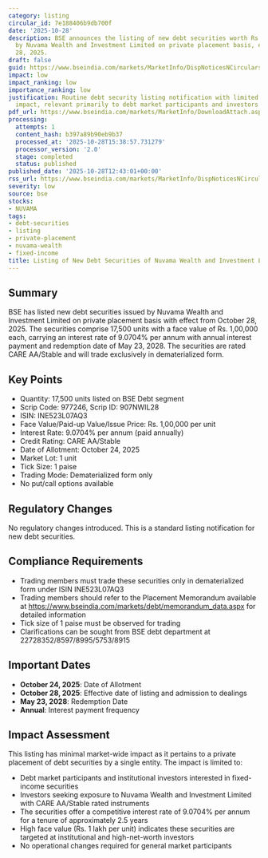 ```yaml
---
category: listing
circular_id: 7e188406b9db700f
date: '2025-10-28'
description: BSE announces the listing of new debt securities worth Rs. 17,500 issued
  by Nuvama Wealth and Investment Limited on private placement basis, effective October
  28, 2025.
draft: false
guid: https://www.bseindia.com/markets/MarketInfo/DispNoticesNCirculars.aspx?Noticeid={69FFB7A7-8B5F-4AC9-99D5-53FC970F0508}&noticeno=20251028-30&dt=10/28/2025&icount=30&totcount=52&flag=0
impact: low
impact_ranking: low
importance_ranking: low
justification: Routine debt security listing notification with limited market-wide
  impact, relevant primarily to debt market participants and investors in Nuvama securities
pdf_url: https://www.bseindia.com/markets/MarketInfo/DownloadAttach.aspx?id=20251028-30&attachedId=
processing:
  attempts: 1
  content_hash: b397a89b90eb9b37
  processed_at: '2025-10-28T15:38:57.731279'
  processor_version: '2.0'
  stage: completed
  status: published
published_date: '2025-10-28T12:43:01+00:00'
rss_url: https://www.bseindia.com/markets/MarketInfo/DispNoticesNCirculars.aspx?Noticeid={69FFB7A7-8B5F-4AC9-99D5-53FC970F0508}&noticeno=20251028-30&dt=10/28/2025&icount=30&totcount=52&flag=0
severity: low
source: bse
stocks:
- NUVAMA
tags:
- debt-securities
- listing
- private-placement
- nuvama-wealth
- fixed-income
title: Listing of New Debt Securities of Nuvama Wealth and Investment Limited
---
```


## Summary

BSE has listed new debt securities issued by Nuvama Wealth and Investment Limited on private placement basis with effect from October 28, 2025. The securities comprise 17,500 units with a face value of Rs. 1,00,000 each, carrying an interest rate of 9.0704% per annum with annual interest payment and redemption date of May 23, 2028. The securities are rated CARE AA/Stable and will trade exclusively in dematerialized form.

## Key Points

- Quantity: 17,500 units listed on BSE Debt segment
- Scrip Code: 977246, Scrip ID: 907NWIL28
- ISIN: INE523L07AQ3
- Face Value/Paid-up Value/Issue Price: Rs. 1,00,000 per unit
- Interest Rate: 9.0704% per annum (paid annually)
- Credit Rating: CARE AA/Stable
- Date of Allotment: October 24, 2025
- Market Lot: 1 unit
- Tick Size: 1 paise
- Trading Mode: Dematerialized form only
- No put/call options available

## Regulatory Changes

No regulatory changes introduced. This is a standard listing notification for new debt securities.

## Compliance Requirements

- Trading members must trade these securities only in dematerialized form under ISIN INE523L07AQ3
- Trading members should refer to the Placement Memorandum available at https://www.bseindia.com/markets/debt/memorandum_data.aspx for detailed information
- Tick size of 1 paise must be observed for trading
- Clarifications can be sought from BSE debt department at 22728352/8597/8995/5753/8915

## Important Dates

- **October 24, 2025**: Date of Allotment
- **October 28, 2025**: Effective date of listing and admission to dealings
- **May 23, 2028**: Redemption Date
- **Annual**: Interest payment frequency

## Impact Assessment

This listing has minimal market-wide impact as it pertains to a private placement of debt securities by a single entity. The impact is limited to:

- Debt market participants and institutional investors interested in fixed-income securities
- Investors seeking exposure to Nuvama Wealth and Investment Limited with CARE AA/Stable rated instruments
- The securities offer a competitive interest rate of 9.0704% per annum for a tenure of approximately 2.5 years
- High face value (Rs. 1 lakh per unit) indicates these securities are targeted at institutional and high-net-worth investors
- No operational changes required for general market participants